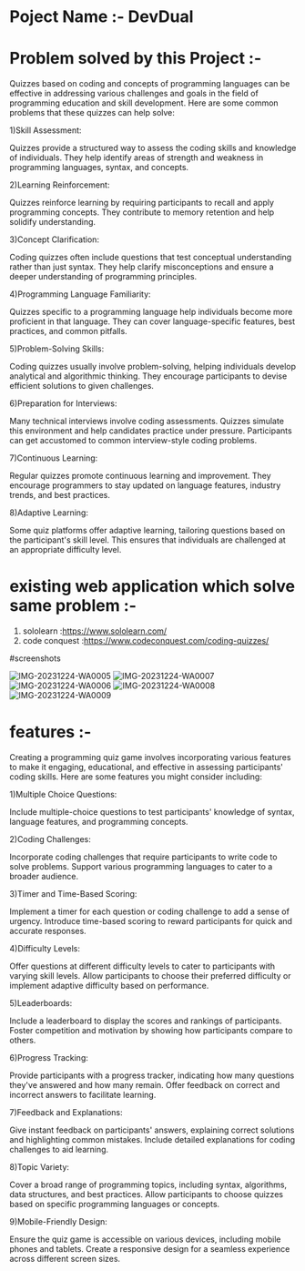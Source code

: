 # Poject Name :- DevDual

# Problem solved by this Project :- 
Quizzes based on coding and concepts of programming languages can be effective in addressing various challenges and goals in the field of programming education and skill development. Here are some common problems that these quizzes can help solve:

1)Skill Assessment:

Quizzes provide a structured way to assess the coding skills and knowledge of individuals.
They help identify areas of strength and weakness in programming languages, syntax, and concepts.


2)Learning Reinforcement:

Quizzes reinforce learning by requiring participants to recall and apply programming concepts.
They contribute to memory retention and help solidify understanding.


3)Concept Clarification:

Coding quizzes often include questions that test conceptual understanding rather than just syntax.
They help clarify misconceptions and ensure a deeper understanding of programming principles.


4)Programming Language Familiarity:

Quizzes specific to a programming language help individuals become more proficient in that language.
They can cover language-specific features, best practices, and common pitfalls.


5)Problem-Solving Skills:

Coding quizzes usually involve problem-solving, helping individuals develop analytical and algorithmic thinking.
They encourage participants to devise efficient solutions to given challenges.


6)Preparation for Interviews:

Many technical interviews involve coding assessments. Quizzes simulate this environment and help candidates practice under pressure.
Participants can get accustomed to common interview-style coding problems.


7)Continuous Learning:

Regular quizzes promote continuous learning and improvement.
They encourage programmers to stay updated on language features, industry trends, and best practices.


8)Adaptive Learning:

Some quiz platforms offer adaptive learning, tailoring questions based on the participant's skill level.
This ensures that individuals are challenged at an appropriate difficulty level.


# existing web application which solve same problem :-

1) sololearn :https://www.sololearn.com/
2) code conquest :https://www.codeconquest.com/coding-quizzes/

#screenshots

![IMG-20231224-WA0005](https://github.com/ydpatel0309/full_stack/assets/91671051/8d695d90-4db0-4a26-a14b-69133bd1a185)
![IMG-20231224-WA0007](https://github.com/ydpatel0309/full_stack/assets/91671051/e5c6488d-15be-4cae-8950-22fd37484007)
![IMG-20231224-WA0006](https://github.com/ydpatel0309/full_stack/assets/91671051/84676148-72a0-464e-b4e2-f3f1b4db76d3)
![IMG-20231224-WA0008](https://github.com/ydpatel0309/full_stack/assets/91671051/9f0fc930-61b0-4237-ba14-47ba3e3fd29b)
![IMG-20231224-WA0009](https://github.com/ydpatel0309/full_stack/assets/91671051/105d8ce3-9620-404a-9fe1-0dda64e1da0e)


# features :-



Creating a programming quiz game involves incorporating various features to make it engaging, educational, and effective in assessing participants' coding skills. Here are some features you might consider including:

1)Multiple Choice Questions:

Include multiple-choice questions to test participants' knowledge of syntax, language features, and programming concepts.


2)Coding Challenges:

Incorporate coding challenges that require participants to write code to solve problems.
Support various programming languages to cater to a broader audience.


3)Timer and Time-Based Scoring:

Implement a timer for each question or coding challenge to add a sense of urgency.
Introduce time-based scoring to reward participants for quick and accurate responses.


4)Difficulty Levels:

Offer questions at different difficulty levels to cater to participants with varying skill levels.
Allow participants to choose their preferred difficulty or implement adaptive difficulty based on performance.


5)Leaderboards:

Include a leaderboard to display the scores and rankings of participants.
Foster competition and motivation by showing how participants compare to others.


6)Progress Tracking:

Provide participants with a progress tracker, indicating how many questions they've answered and how many remain.
Offer feedback on correct and incorrect answers to facilitate learning.


7)Feedback and Explanations:

Give instant feedback on participants' answers, explaining correct solutions and highlighting common mistakes.
Include detailed explanations for coding challenges to aid learning.


8)Topic Variety:

Cover a broad range of programming topics, including syntax, algorithms, data structures, and best practices.
Allow participants to choose quizzes based on specific programming languages or concepts.


9)Mobile-Friendly Design:

Ensure the quiz game is accessible on various devices, including mobile phones and tablets.
Create a responsive design for a seamless experience across different screen sizes.


